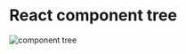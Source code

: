 # React component tree

![component tree](https://github.com/ilinaraducristian/randevous/blob/main/component%20tree.png)
